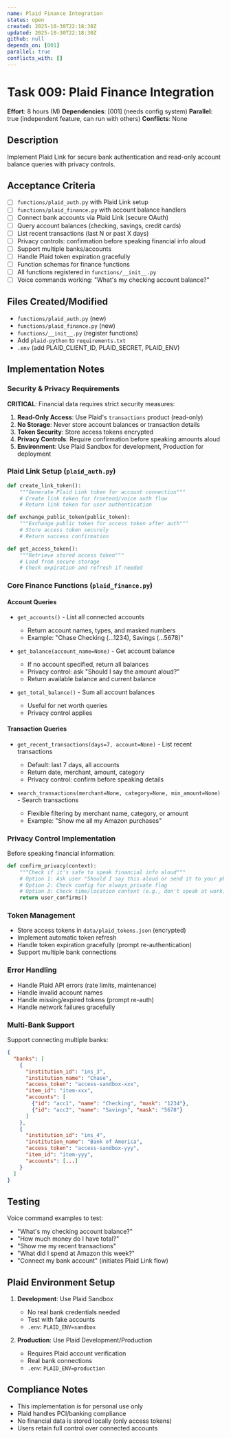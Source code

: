 ```yaml
---
name: Plaid Finance Integration
status: open
created: 2025-10-30T22:18:30Z
updated: 2025-10-30T22:18:30Z
github: null
depends_on: [001]
parallel: true
conflicts_with: []
---
```


# Task 009: Plaid Finance Integration

**Effort**: 8 hours (M)
**Dependencies**: [001] (needs config system)
**Parallel**: true (independent feature, can run with others)
**Conflicts**: None

## Description

Implement Plaid Link for secure bank authentication and read-only account balance queries with privacy controls.

## Acceptance Criteria

- [ ] `functions/plaid_auth.py` with Plaid Link setup
- [ ] `functions/plaid_finance.py` with account balance handlers
- [ ] Connect bank accounts via Plaid Link (secure OAuth)
- [ ] Query account balances (checking, savings, credit cards)
- [ ] List recent transactions (last N or past X days)
- [ ] Privacy controls: confirmation before speaking financial info aloud
- [ ] Support multiple banks/accounts
- [ ] Handle Plaid token expiration gracefully
- [ ] Function schemas for finance functions
- [ ] All functions registered in `functions/__init__.py`
- [ ] Voice commands working: "What's my checking account balance?"

## Files Created/Modified

- `functions/plaid_auth.py` (new)
- `functions/plaid_finance.py` (new)
- `functions/__init__.py` (register functions)
- Add `plaid-python` to `requirements.txt`
- `.env` (add PLAID_CLIENT_ID, PLAID_SECRET, PLAID_ENV)

## Implementation Notes

### Security & Privacy Requirements

**CRITICAL**: Financial data requires strict security measures:

1. **Read-Only Access**: Use Plaid's `transactions` product (read-only)
2. **No Storage**: Never store account balances or transaction details
3. **Token Security**: Store access tokens encrypted
4. **Privacy Controls**: Require confirmation before speaking amounts aloud
5. **Environment**: Use Plaid Sandbox for development, Production for deployment

### Plaid Link Setup (`plaid_auth.py`)

```python
def create_link_token():
    """Generate Plaid Link token for account connection"""
    # Create link token for frontend/voice auth flow
    # Return link token for user authentication

def exchange_public_token(public_token):
    """Exchange public token for access token after auth"""
    # Store access token securely
    # Return success confirmation

def get_access_token():
    """Retrieve stored access token"""
    # Load from secure storage
    # Check expiration and refresh if needed
```

### Core Finance Functions (`plaid_finance.py`)

#### Account Queries
- `get_accounts()` - List all connected accounts
  - Return account names, types, and masked numbers
  - Example: "Chase Checking (...1234), Savings (...5678)"

- `get_balance(account_name=None)` - Get account balance
  - If no account specified, return all balances
  - Privacy control: ask "Should I say the amount aloud?"
  - Return available balance and current balance

- `get_total_balance()` - Sum all account balances
  - Useful for net worth queries
  - Privacy control applies

#### Transaction Queries
- `get_recent_transactions(days=7, account=None)` - List recent transactions
  - Default: last 7 days, all accounts
  - Return date, merchant, amount, category
  - Privacy control: confirm before speaking details

- `search_transactions(merchant=None, category=None, min_amount=None)` - Search transactions
  - Flexible filtering by merchant name, category, or amount
  - Example: "Show me all my Amazon purchases"

### Privacy Control Implementation

Before speaking financial information:
```python
def confirm_privacy(context):
    """Check if it's safe to speak financial info aloud"""
    # Option 1: Ask user "Should I say this aloud or send it to your phone?"
    # Option 2: Check config for always_private flag
    # Option 3: Check time/location context (e.g., don't speak at work)
    return user_confirms()
```

### Token Management

- Store access tokens in `data/plaid_tokens.json` (encrypted)
- Implement automatic token refresh
- Handle token expiration gracefully (prompt re-authentication)
- Support multiple bank connections

### Error Handling

- Handle Plaid API errors (rate limits, maintenance)
- Handle invalid account names
- Handle missing/expired tokens (prompt re-auth)
- Handle network failures gracefully

### Multi-Bank Support

Support connecting multiple banks:
```json
{
  "banks": [
    {
      "institution_id": "ins_3",
      "institution_name": "Chase",
      "access_token": "access-sandbox-xxx",
      "item_id": "item-xxx",
      "accounts": [
        {"id": "acc1", "name": "Checking", "mask": "1234"},
        {"id": "acc2", "name": "Savings", "mask": "5678"}
      ]
    },
    {
      "institution_id": "ins_4",
      "institution_name": "Bank of America",
      "access_token": "access-sandbox-yyy",
      "item_id": "item-yyy",
      "accounts": [...]
    }
  ]
}
```

## Testing

Voice command examples to test:
- "What's my checking account balance?"
- "How much money do I have total?"
- "Show me my recent transactions"
- "What did I spend at Amazon this week?"
- "Connect my bank account" (initiates Plaid Link flow)

## Plaid Environment Setup

1. **Development**: Use Plaid Sandbox
   - No real bank credentials needed
   - Test with fake accounts
   - `.env`: `PLAID_ENV=sandbox`

2. **Production**: Use Plaid Development/Production
   - Requires Plaid account verification
   - Real bank connections
   - `.env`: `PLAID_ENV=production`

## Compliance Notes

- This implementation is for personal use only
- Plaid handles PCI/banking compliance
- No financial data is stored locally (only access tokens)
- Users retain full control over connected accounts
